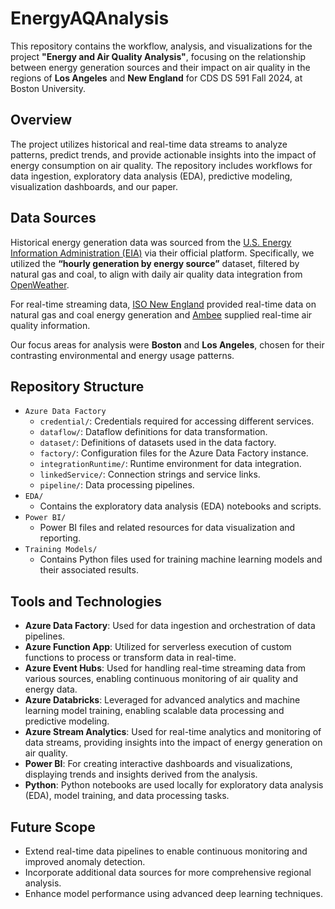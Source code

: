 # EnergyAQAnalysis

This repository contains the workflow, analysis, and visualizations for the project **"Energy and Air Quality Analysis"**, focusing on the relationship between energy generation sources and their impact on air quality in the regions of **Los Angeles** and **New England** for CDS DS 591 Fall 2024, at Boston University.

## Overview

The project utilizes historical and real-time data streams to analyze patterns, predict trends, and provide actionable insights into the impact of energy consumption on air quality. The repository includes workflows for data ingestion, exploratory data analysis (EDA), predictive modeling, visualization dashboards, and our paper.

## Data Sources

Historical energy generation data was sourced from the [U.S. Energy Information Administration (EIA)](https://www.eia.gov) via their official platform. Specifically, we utilized the **“hourly generation by energy source”** dataset, filtered by natural gas and coal, to align with daily air quality data integration from [OpenWeather](https://openweathermap.org/history).

For real-time streaming data, [ISO New England](https://webservices.iso-ne.com/docs/v1.1/) provided real-time data on natural gas and coal energy generation and [Ambee](https://www.getambee.com/api/air-quality) supplied real-time air quality information.

Our focus areas for analysis were **Boston** and **Los Angeles**, chosen for their contrasting environmental and energy usage patterns.

## Repository Structure

- `Azure Data Factory`
  - `credential/`: Credentials required for accessing different services.
  - `dataflow/`: Dataflow definitions for data transformation.
  - `dataset/`: Definitions of datasets used in the data factory.
  - `factory/`: Configuration files for the Azure Data Factory instance.
  - `integrationRuntime/`: Runtime environment for data integration.
  - `linkedService/`: Connection strings and service links.
  - `pipeline/`: Data processing pipelines.
- `EDA/`
  - Contains the exploratory data analysis (EDA) notebooks and scripts.
- `Power BI/`
  - Power BI files and related resources for data visualization and reporting.
- `Training Models/`
  - Contains Python files used for training machine learning models and their associated results.


## Tools and Technologies

- **Azure Data Factory**: Used for data ingestion and orchestration of data pipelines.
- **Azure Function App**: Utilized for serverless execution of custom functions to process or transform data in real-time.
- **Azure Event Hubs**: Used for handling real-time streaming data from various sources, enabling continuous monitoring of air quality and energy data.
- **Azure Databricks**: Leveraged for advanced analytics and machine learning model training, enabling scalable data processing and predictive modeling.
- **Azure Stream Analytics**: Used for real-time analytics and monitoring of data streams, providing insights into the impact of energy generation on air quality.
- **Power BI**: For creating interactive dashboards and visualizations, displaying trends and insights derived from the analysis.
- **Python**: Python notebooks are used locally for exploratory data analysis (EDA), model training, and data processing tasks.

## Future Scope

- Extend real-time data pipelines to enable continuous monitoring and improved anomaly detection.
- Incorporate additional data sources for more comprehensive regional analysis.
- Enhance model performance using advanced deep learning techniques.
